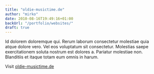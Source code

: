 ```yaml
---
title: "oldie-musictime.de"
author: "mirko"
date: 2010-08-16T19:49:16+01:00
backUrl: "/portfolio/websites/"
draft: true
---
```


Id dolorem doloremque qui. Rerum laborum consectetur molestiae quia atque dolore vero. Vel eos voluptatum sit consectetur. Molestias saepe exercitationem soluta nostrum est dolores a. Pariatur molestiae non. Blanditiis et itaque totam eum omnis in harum.

Visit [oldie-musictime.de](http://www.oldie-musictime.de/)
